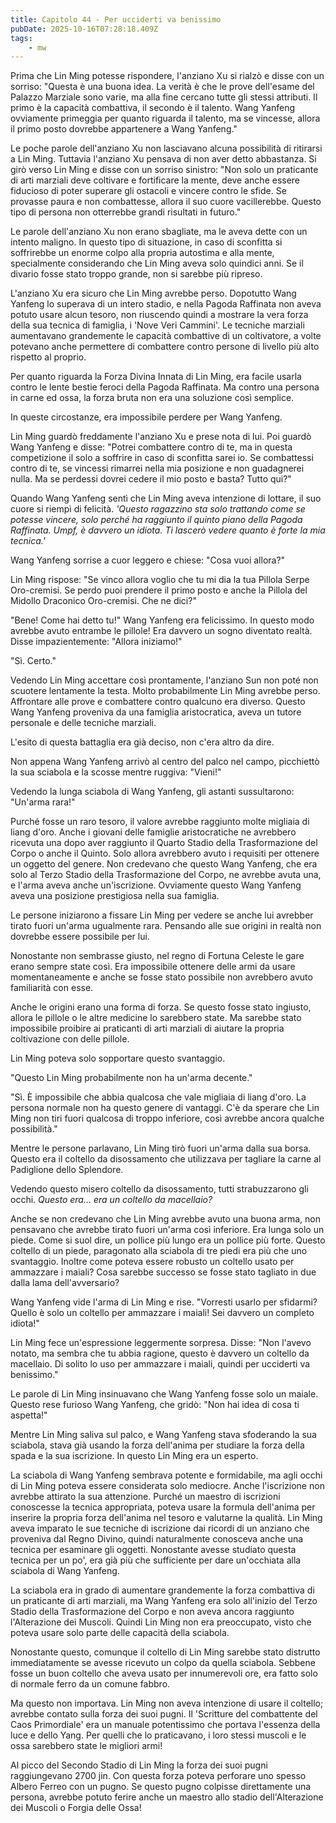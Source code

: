 ```yaml
---
title: Capitolo 44 - Per ucciderti va benissimo
pubDate: 2025-10-16T07:28:18.409Z
tags:
    - mw
---
```



Prima che Lin Ming potesse rispondere, l'anziano Xu si rialzò e disse con un sorriso: "Questa è una buona idea. La verità è che le prove dell'esame del Palazzo Marziale sono varie, ma alla fine cercano tutte gli stessi attributi. Il primo è la capacità combattiva, il secondo è il talento. Wang Yanfeng ovviamente primeggia per quanto riguarda il talento, ma se vincesse, allora il primo posto dovrebbe appartenere a Wang Yanfeng."


Le poche parole dell'anziano Xu non lasciavano alcuna possibilità di ritirarsi a Lin Ming. Tuttavia l'anziano Xu pensava di non aver detto abbastanza. Si girò verso Lin Ming e disse con un sorriso sinistro: "Non solo un praticante di arti marziali deve coltivare e fortificare la mente, deve anche essere fiducioso di poter superare gli ostacoli e vincere contro le sfide. Se provasse paura e non combattesse, allora il suo cuore vacillerebbe. Questo tipo di persona non otterrebbe grandi risultati in futuro."


Le parole dell'anziano Xu non erano sbagliate, ma le aveva dette con un intento maligno. In questo tipo di situazione, in caso di sconfitta si soffrirebbe un enorme colpo alla propria autostima e alla mente, specialmente considerando che Lin Ming aveva solo quindici anni. Se il divario fosse stato troppo grande, non si sarebbe più ripreso.


L'anziano Xu era sicuro che Lin Ming avrebbe perso. Dopotutto Wang Yanfeng lo superava di un intero stadio, e nella Pagoda Raffinata non aveva potuto usare alcun tesoro, non riuscendo quindi a mostrare la vera forza della sua tecnica di famiglia, i 'Nove Veri Cammini'. Le tecniche marziali aumentavano grandemente le capacità combattive di un coltivatore, a volte potevano anche permettere di combattere contro persone di livello più alto rispetto al proprio.


Per quanto riguarda la Forza Divina Innata di Lin Ming, era facile usarla contro le lente bestie feroci della Pagoda Raffinata. Ma contro una persona in carne ed ossa, la forza bruta non era una soluzione così semplice.


In queste circostanze, era impossibile perdere per Wang Yanfeng.


Lin Ming guardò freddamente l'anziano Xu e prese nota di lui. Poi guardò Wang Yanfeng e disse: "Potrei combattere contro di te, ma in questa competizione il solo a soffrire in caso di sconfitta sarei io. Se combattessi contro di te, se vincessi rimarrei nella mia posizione e non guadagnerei nulla. Ma se perdessi dovrei cedere il mio posto e basta? Tutto qui?"


Quando Wang Yanfeng sentì che Lin Ming aveva intenzione di lottare, il suo cuore si riempì di felicità. <em>'Questo ragazzino sta solo trattando come se potesse vincere, solo perché ha raggiunto il quinto piano della Pagoda Raffinata. Umpf, è davvero un idiota. Ti lascerò vedere quanto è forte la mia tecnica.'</em>


Wang Yanfeng sorrise a cuor leggero e chiese: "Cosa vuoi allora?"


Lin Ming rispose: "Se vinco allora voglio che tu mi dia la tua Pillola Serpe Oro-cremisi.
Se perdo puoi prendere il primo posto e anche la Pillola del Midollo Draconico Oro-cremisi. Che ne dici?"


"Bene! Come hai detto tu!" Wang Yanfeng era felicissimo. In questo modo avrebbe avuto entrambe le pillole! Era davvero un sogno diventato realtà. Disse impazientemente: "Allora iniziamo!"


"Sì. Certo."


Vedendo Lin Ming accettare così prontamente, l'anziano Sun non poté non scuotere lentamente la testa. Molto probabilmente Lin Ming avrebbe perso. Affrontare alle prove e combattere contro qualcuno era diverso.
Questo Wang Yanfeng proveniva da una famiglia aristocratica, aveva un tutore personale e delle tecniche marziali.


L'esito di questa battaglia era già deciso, non c'era altro da dire.


Non appena Wang Yanfeng arrivò al centro del palco nel campo, picchiettò la sua sciabola e la scosse mentre ruggiva: "Vieni!"


Vedendo la lunga sciabola di Wang Yanfeng, gli astanti sussultarono: "Un'arma rara!"


Purché fosse un raro tesoro, il valore avrebbe raggiunto molte migliaia di liang d'oro. Anche i giovani delle famiglie aristocratiche ne avrebbero ricevuta una dopo aver raggiunto il Quarto Stadio della Trasformazione del Corpo o anche il Quinto. Solo allora avrebbero avuto i requisiti per ottenere un oggetto del genere. Non credevano che questo Wang Yanfeng, che era solo al Terzo Stadio della Trasformazione del Corpo, ne avrebbe avuta una, e l'arma aveva anche un'iscrizione. Ovviamente questo Wang Yanfeng aveva una posizione prestigiosa nella sua famiglia.


Le persone iniziarono a fissare Lin Ming per vedere se anche lui avrebber tirato fuori un'arma ugualmente rara. Pensando alle sue origini in realtà non dovrebbe essere possibile per lui.


Nonostante non sembrasse giusto, nel regno di Fortuna Celeste le gare erano sempre state così. Era impossibile ottenere delle armi da usare momentaneamente e anche se fosse stato possibile non avrebbero avuto familiarità con esse.


Anche le origini erano una forma di forza. Se questo fosse stato ingiusto, allora le pillole o le altre medicine lo sarebbero state. Ma sarebbe stato impossibile proibire ai praticanti di arti marziali di aiutare la propria coltivazione con delle pillole.


Lin Ming poteva solo sopportare questo svantaggio.


"Questo Lin Ming probabilmente non ha un'arma decente."


"Sì. È impossibile che abbia qualcosa che vale migliaia di liang d'oro.
La persona normale non ha questo genere di vantaggi. C'è da sperare che Lin Ming non tiri fuori qualcosa di troppo inferiore, così avrebbe ancora qualche possibilità."


Mentre le persone parlavano, Lin Ming tirò fuori un'arma dalla sua borsa. Questo era il coltello da disossamento che utilizzava per tagliare la carne al Padiglione dello Splendore.


Vedendo questo misero coltello da disossamento, tutti strabuzzarono gli occhi. <em>Questo era... era un coltello da macellaio?</em>


Anche se non credevano che Lin Ming avrebbe avuto una buona arma, non pensavano che avrebbe tirato fuori un'arma così inferiore. Era lunga solo un piede. Come si suol dire, un pollice più lungo era un pollice più forte. Questo coltello di un piede, paragonato alla sciabola di tre piedi era più che uno svantaggio. Inoltre come poteva essere robusto un coltello usato per ammazzare i maiali? Cosa sarebbe successo se fosse stato tagliato in due dalla lama dell'avversario?


Wang Yanfeng vide l'arma di Lin Ming e rise. "Vorresti usarlo per sfidarmi? Quello è solo un coltello per ammazzare i maiali! Sei davvero un completo idiota!"


Lin Ming fece un'espressione leggermente sorpresa. Disse: "Non l'avevo notato, ma sembra che tu abbia ragione, questo è davvero un coltello da macellaio. Di solito lo uso per ammazzare i maiali, quindi per ucciderti va benissimo."


Le parole di Lin Ming insinuavano che Wang Yanfeng fosse solo un maiale. Questo rese furioso Wang Yanfeng, che gridò: "Non hai idea di cosa ti aspetta!"


Mentre Lin Ming saliva sul palco, e Wang Yanfeng stava sfoderando la sua sciabola, stava già usando la forza dell'anima per studiare la forza della spada e la sua iscrizione. In questo Lin Ming era un esperto.


La sciabola di Wang Yanfeng sembrava potente e formidabile, ma agli occhi di Lin Ming poteva essere considerata solo mediocre. Anche l'iscrizione non avrebbe attirato la sua attenzione. Purché un maestro di iscrizioni conoscesse la tecnica appropriata, poteva usare la formula dell'anima per inserire la propria forza dell'anima nel tesoro e valutarne la qualità. Lin Ming aveva imparato le sue tecniche di iscrizione dai ricordi di un anziano che proveniva dal Regno Divino, quindi naturalmente conosceva anche una tecnica per esaminare gli oggetti. Nonostante avesse studiato questa tecnica per un po', era già più che sufficiente per dare un'occhiata alla sciabola di Wang Yanfeng.


La sciabola era in grado di aumentare grandemente la forza combattiva di un praticante di arti marziali, ma Wang Yanfeng era solo all'inizio del Terzo Stadio della Trasformazione del Corpo e non aveva ancora raggiunto l'Alterazione dei Muscoli. Quindi Lin Ming non era preoccupato, visto che poteva usare solo parte delle capacità della sciabola.


Nonostante questo, comunque il coltello di Lin Ming sarebbe stato distrutto immediatamente se avesse ricevuto un colpo da quella sciabola. Sebbene fosse un buon coltello che aveva usato per innumerevoli ore, era fatto solo di normale ferro da un comune fabbro.


Ma questo non importava. Lin Ming non aveva intenzione di usare il coltello; avrebbe contato sulla forza dei suoi pugni. Il 'Scritture del combattente del Caos Primordiale' era un manuale potentissimo che portava l'essenza della luce e dello Yang. Per quelli che lo praticavano, i loro stessi muscoli e le ossa sarebbero state le migliori armi!


Al picco del Secondo Stadio di Lin Ming la forza dei suoi pugni raggiungevano 2700 jin. Con questa forza poteva perforare uno spesso Albero Ferreo con un pugno. Se questo pugno colpisse direttamente una persona, avrebbe potuto ferire anche un maestro allo stadio dell'Alterazione dei Muscoli o Forgia delle Ossa!
                                


                                



